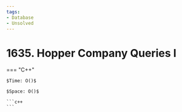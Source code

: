 ```yaml
---
tags:
- Database
- Unsolved
---
```



# 1635. Hopper Company Queries I

=== "C++"

    $Time: O()$

    $Space: O()$

    ```c++
    ```